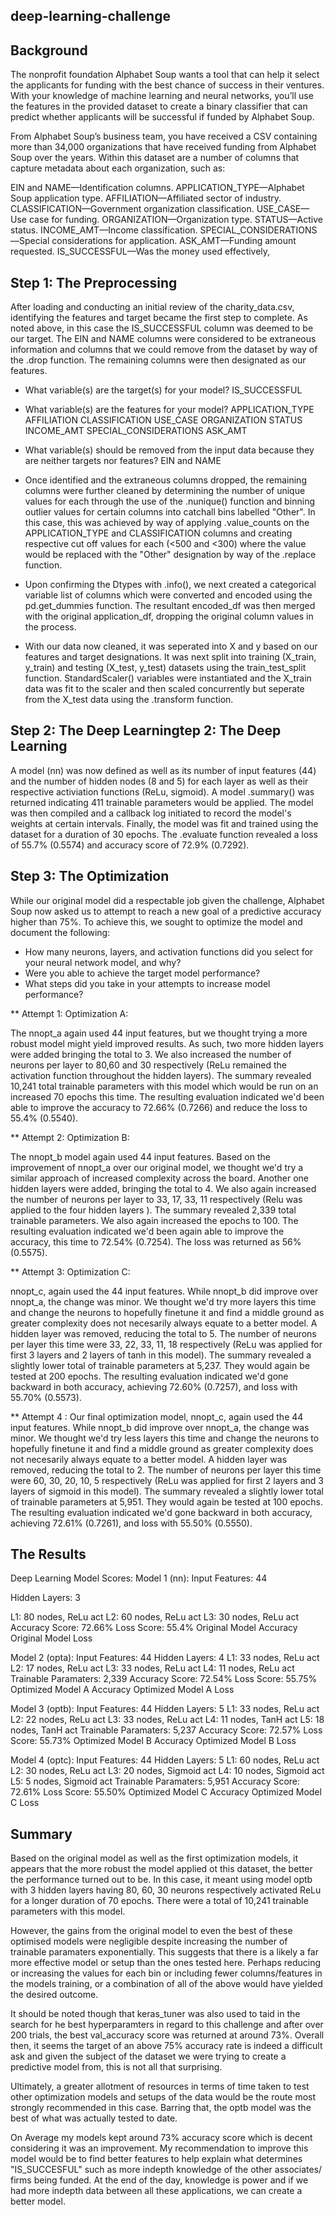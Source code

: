 ##  deep-learning-challenge
## Background 
The nonprofit foundation Alphabet Soup wants a tool that can help it select the applicants for funding with the best chance of success in their ventures. With your knowledge of machine learning and neural networks, you’ll use the features in the provided dataset to create a binary classifier that can predict whether applicants will be successful if funded by Alphabet Soup.

From Alphabet Soup’s business team, you have received a CSV containing more than 34,000 organizations that have received funding from Alphabet Soup over the years. Within this dataset are a number of columns that capture metadata about each organization, such as:

EIN and NAME—Identification columns.
APPLICATION_TYPE—Alphabet Soup application type.
AFFILIATION—Affiliated sector of industry.
CLASSIFICATION—Government organization classification.
USE_CASE—Use case for funding.
ORGANIZATION—Organization type.
STATUS—Active status.
INCOME_AMT—Income classification.
SPECIAL_CONSIDERATIONS—Special considerations for application.
ASK_AMT—Funding amount requested.
IS_SUCCESSFUL—Was the money used effectively,


## Step 1: The Preprocessing
After loading and conducting an initial review of the charity_data.csv, identifying the features and target became the first step to complete. As noted above, in this case the IS_SUCCESSFUL column was deemed to be our target. The EIN and NAME columns were considered to be extraneous information and columns that we could remove from the dataset by way of the .drop function. The remaining columns were then designated as our features.

* What variable(s) are the target(s) for your model?
IS_SUCCESSFUL

* What variable(s) are the features for your model?
APPLICATION_TYPE
AFFILIATION
CLASSIFICATION
USE_CASE
ORGANIZATION
STATUS
INCOME_AMT
SPECIAL_CONSIDERATIONS
ASK_AMT

* What variable(s) should be removed from the input data because they are neither targets nor features?
EIN and NAME

* Once identified and the extraneous columns dropped, the remaining columns were further cleaned by determining the number of unique values for each through the use of the .nunique() function and binning outlier values for certain columns into catchall bins labelled "Other". In this case, this was achieved by way of applying .value_counts on the APPLICATION_TYPE and CLASSIFICATION columns and creating respective cut off values for each (<500 and <300) where the value would be replaced with the "Other" designation by way of the .replace function.

* Upon confirming the Dtypes with .info(), we next created a categorical variable list of columns which were converted and encoded using the pd.get_dummies function. The resultant encoded_df was then merged with the original application_df, dropping the original column values in the process.

* With our data now cleaned, it was seperated into X and y based on our features and target designations. It was next split into training (X_train, y_train) and testing (X_test, y_test) datasets using the train_test_split function. StandardScaler() variables were instantiated and the X_train data was fit to the scaler and then scaled concurrently but seperate from the X_test data using the .transform function.



## Step 2: The Deep Learningtep 2: The Deep Learning
A model (nn) was now defined as well as its number of input features (44) and the number of hidden nodes (8 and 5) for each layer as well as their respective activiation functions (ReLu, sigmoid). A model .summary() was returned indicating 411 trainable parameters would be applied. The model was then compiled and a callback log initiated to record the model's weights at certain intervals. Finally, the model was fit and trained using the dataset for a duration of 30 epochs. The .evaluate function revealed a loss of 55.7% (0.5574) and accuracy score of 72.9% (0.7292).



## Step 3: The Optimization
While our original model did a respectable job given the challenge, Alphabet Soup now asked us to attempt to reach a new goal of a predictive accuracy higher than 75%. To achieve this, we sought to optimize the model and document the following:

* How many neurons, layers, and activation functions did you select for your neural network model, and why?
* Were you able to achieve the target model performance?
* What steps did you take in your attempts to increase model performance?

** Attempt 1: Optimization A:

The nnopt_a again used 44 input features, but we thought trying a more robust model might yield improved results. As such, two more hidden layers were added bringing the total to 3. We also increased the number of neurons per layer to 80,60 and 30 respectively (ReLu remained the activation function throughout the hidden layers). The summary revealed 10,241 total trainable parameters with this model which would be run on an increased 70 epochs this time. The resulting evaluation indicated we'd been able to improve the accuracy to 72.66% (0.7266) and reduce the loss to 55.4% (0.5540).

** Attempt 2: Optimization B:

The nnopt_b model again used 44 input features. Based on the improvement of nnopt_a over our original model, we thought we'd try a similar approach of increased complexity across the board. Another one hidden layers were added, bringing the total to 4. We also again increased the number of neurons per layer to 33, 17, 33, 11 respectively (Relu was applied to the four hidden layers ). The summary revealed 2,339 total trainable parameters. We also again increased the epochs to 100. The resulting evaluation indicated we'd been again able to improve the accuracy, this time to 72.54% (0.7254). The loss was returned as 56% (0.5575).

** Attempt 3: Optimization C:

nnopt_c, again used the 44 input features. While nnopt_b did improve over nnopt_a, the change was minor. We thought we'd try more layers this time and change the neurons to hopefully finetune it and find a middle ground as greater complexity does not necesarily always equate to a better model. A hidden layer was removed, reducing the total to 5. The number of neurons per layer this time were 33, 22, 33, 11, 18 respectively (ReLu was applied for first 3 layers and 2 layers of tanh in this model). The summary revealed a slightly lower total of trainable parameters at 5,237. They would again be tested at 200 epochs. The resulting evaluation indicated we'd gone backward in both accuracy, achieving 72.60% (0.7257), and loss with 55.70% (0.5573).

** Attempt 4 :
Our final optimization model, nnopt_c, again used the 44 input features. While nnopt_b did improve over nnopt_a, the change was minor. We thought we'd try less layers this time and change the neurons to hopefully finetune it and find a middle ground as greater complexity does not necesarily always equate to a better model. A hidden layer was removed, reducing the total to 2. The number of neurons per layer this time were 60, 30, 20, 10, 5 respectively (ReLu was applied for first 2 layers and 3 layers of sigmoid in this model). The summary revealed a slightly lower total of trainable parameters at 5,951. They would again be tested at 100 epochs. The resulting evaluation indicated we'd gone backward in both accuracy, achieving 72.61% (0.7261), and loss with 55.50% (0.5550).

## The Results
Deep Learning Model Scores:
Model 1 (nn):
Input Features: 44

Hidden Layers: 3

L1: 80 nodes, ReLu act
L2: 60 nodes, ReLu act
L3: 30 nodes, ReLu act
Accuracy Score: 72.66%
Loss Score: 55.4%
Original Model Accuracy Original Model Loss

Model 2 (opta):
Input Features: 44
Hidden Layers: 4
L1: 33 nodes, ReLu act
L2: 17 nodes, ReLu act
L3: 33 nodes, ReLu act
L4: 11 nodes, ReLu act
Trainable Paramaters: 2,339
Accuracy Score: 72.54%
Loss Score: 55.75%
Optimized Model A Accuracy Optimized Model A Loss

Model 3 (optb):
Input Features: 44
Hidden Layers: 5
L1: 33 nodes, ReLu act
L2: 22 nodes, ReLu act
L3: 33 nodes, ReLu act
L4: 11 nodes, TanH act
L5: 18 nodes, TanH act
Trainable Paramaters: 5,237
Accuracy Score: 72.57%
Loss Score: 55.73%
Optimized Model B Accuracy Optimized Model B Loss

Model 4 (optc):
Input Features: 44
Hidden Layers: 5
L1: 60 nodes, ReLu act
L2: 30 nodes, ReLu act
L3: 20 nodes, Sigmoid act
L4: 10 nodes, Sigmoid act
L5: 5 nodes, Sigmoid act
Trainable Paramaters: 5,951
Accuracy Score: 72.61%
Loss Score: 55.50%
Optimized Model C Accuracy Optimized Model C Loss


## Summary
Based on the original model as well as the first optimization models, it appears that the more robust the model applied ot this dataset, the better the performance turned out to be. In this case, it meant using model optb with 3 hidden layers having 80, 60, 30 neurons respectively activated ReLu for a longer duration of 70 epochs. There were a total of 10,241 trainable parameters with this model.

However, the gains from the original model to even the best of these optimised models were negligible despite increasing the number of trainable paramaters exponentially. This suggests that there is a likely a far more effective model or setup than the ones tested here. Perhaps reducing or increasing the values for each bin or including fewer columns/features in the models training, or a combination of all of the above would have yielded the desired outcome.

It should be noted though that keras_tuner was also used to taid in the search for he best hyperparamters in regard to this challenge and after over 200 trials, the best val_accuracy score was returned at around 73%. Overall then, it seems the target of an above 75% accuracy rate is indeed a difficult ask and given the subject of the dataset we were trying to create a predictive model from, this is not all that surprising.

Ultimately, a greater allotment of resources in terms of time taken to test other optimization models and setups of the data would be the route most strongly recommended in this case. Barring that, the optb model was the best of what was actually tested to date.

On Average my models kept around 73% accuracy score which is decent considering it was an improvement. My recommendation to improve this model would be to find better features to help explain what determines "IS_SUCCESFUL" such as more indepth knowledge of the other associates/ firms being funded. At the end of the day, knowledge is power and if we had more indepth data between all these applications, we can create a better model.

